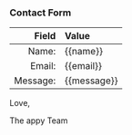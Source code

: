 ### Contact Form

| Field    | Value       |
| --------:|:----------- |
| Name:    | {{name}}    |
| Email:   | {{email}}   |
| Message: | {{message}} |

Love,

The appy Team
